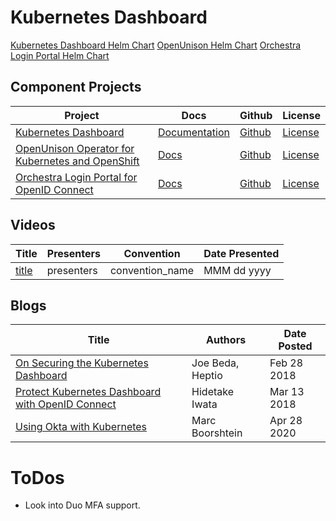 # Kubernetes Dashboard

[Kubernetes Dashboard Helm Chart](https://artifacthub.io/packages/helm/k8s-dashboard/kubernetes-dashboard)
[OpenUnison Helm Chart](https://artifacthub.io/packages/helm/tremolo/openunison-operator)
[Orchestra Login Portal Helm Chart](https://artifacthub.io/packages/helm/tremolo/openunison-k8s-login-oidc)

## Component Projects

| Project | Docs | Github | License |
| --- | --- | --- | --- |
| [Kubernetes Dashboard](https://kubernetes.io/docs/tasks/access-application-cluster/web-ui-dashboard/) | [Documentation](https://github.com/kubernetes/dashboard/tree/master/docs) | [Github](https://github.com/kubernetes/dashboard) | [License](https://github.com/kubernetes/dashboard/blob/master/LICENSE) |
| [OpenUnison Operator for Kubernetes and OpenShift](https://www.tremolosecurity.com/products/openunison) | [Docs](https://portal.apps.tremolo.io/docs/tremolosecurity-docs/1.0.20/openunison/openunison-manual.html) | [Github](https://github.com/TremoloSecurity/openunison-k8s-operator) | [License](https://github.com/TremoloSecurity/openunison-k8s-operator/blob/master/LICENSE) |
| [Orchestra Login Portal for OpenID Connect](https://www.tremolosecurity.com/technology/kubernetes) | [Docs](https://portal.apps.tremolo.io/docs/tremolosecurity-docs/1.0.20/openunison-scalejs/scalejs-openunison-manual.html) | [Github](https://github.com/OpenUnison/openunison-k8s-login-oidc) | [License](https://github.com/OpenUnison/openunison-k8s-login-oidc/blob/master/LICENSE) |

## Videos

| Title | Presenters | Convention | Date Presented |
| --- | --- | --- | --- |
| [title]() | presenters | convention_name | MMM dd yyyy |


## Blogs

| Title | Authors | Date Posted |
| --- | --- | --- |
| [On Securing the Kubernetes Dashboard](https://blog.heptio.com/on-securing-the-kubernetes-dashboard-16b09b1b7aca) | Joe Beda, Heptio | Feb 28 2018 |
| [Protect Kubernetes Dashboard with OpenID Connect](https://itnext.io/protect-kubernetes-dashboard-with-openid-connect-104b9e75e39c) | Hidetake Iwata | Mar 13 2018 |
| [Using Okta with Kubernetes](https://www.tremolosecurity.com/post/using-okta-with-kubernetes) | Marc Boorshtein | Apr 28 2020 |

# ToDos

- Look into Duo MFA support.